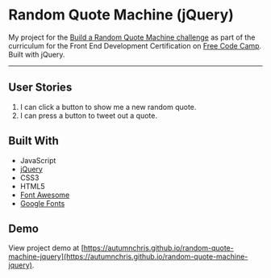 # Random Quote Machine (jQuery)

My project for the [Build a Random Quote Machine challenge](https://www.freecodecamp.org/challenges/build-a-random-quote-machine) as part of the curriculum for the Front End Development Certification on [Free Code Camp](https://www.freecodecamp.org). Built with jQuery.

---

## User Stories
1. I can click a button to show me a new random quote.
2. I can press a button to tweet out a quote.

## Built With
* JavaScript
* [jQuery](https://jquery.com)
* CSS3
* HTML5
* [Font Awesome](https://fontawesome.com)
* [Google Fonts](https://fonts.google.com)

## Demo

View project demo at [https://autumnchris.github.io/random-quote-machine-jquery](https://autumnchris.github.io/random-quote-machine-jquery).
